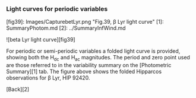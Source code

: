 <h3 id="lightcurve"> Light curves for periodic variables </h3>
[fig39]: Images/CapturebetLyr.png "Fig.39, &beta; Lyr light curve"
[1]: SummaryPhotom.md
[2]: ../SummaryInfWind.md

![beta Lyr light curve][fig39]

For periodic or semi-periodic variables a folded light curve is provided, showing both the H<sub>dc</sub> and H<sub>ac</sub> magnitudes. The period and zero point used are those referred to in the variability summary on the [Photometric Summary][1] tab. The figure above shows the folded Hipparcos observations for &beta; Lyr, HIP 92420.

[Back][2]